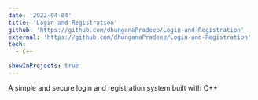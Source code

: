```yaml
---
date: '2022-04-04'
title: 'Login-and-Registration'
github: 'https://github.com/dhunganaPradeep/Login-and-Registration'
external: 'https://github.com/dhunganaPradeep/Login-and-Registration'
tech:
  - C++

showInProjects: true
---
```


A simple and secure login and registration system built with C++
